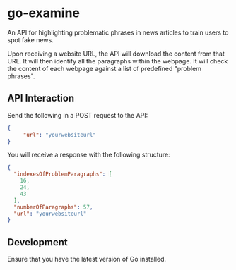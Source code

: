 # go-examine
An API for highlighting problematic phrases in news articles to train users to spot fake news.

Upon receiving a website URL, the API will download the content from that URL.
It will then identify all the paragraphs within the webpage.
It will check the content of each webpage against a list of predefined "problem phrases".

## API Interaction

Send the following in a POST request to the API:
```json
{
     "url": "yourwebsiteurl"
}
```

You will receive a response with the following structure:
```json
{
  "indexesOfProblemParagraphs": [
    16,
    24,
    43
  ],
  "numberOfParagraphs": 57,
  "url": "yourwebsiteurl"
}
```

## Development

Ensure that you have the latest version of Go installed.